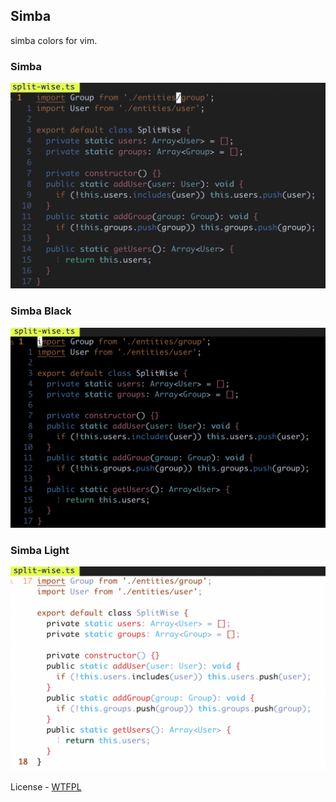 ## Simba 

simba colors for vim. 

### Simba
![](./assets/simba.png)

### Simba Black
![](./assets/simba-black.png)

### Simba Light
![](./assets/simba-light.png)

License - [WTFPL](https://www.google.com/search?q=whatever+the+fuck+you+want+license&oq=whatever+the+fuck+you+want+license&aqs=chrome..69i57.4758j0j1&sourceid=chrome&ie=UTF-8)

